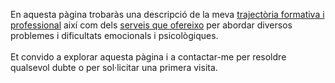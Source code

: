 En aquesta pàgina trobaràs una descripció de la meva [trajectòria formativa i professional](/ca/curriculum) així
com dels [serveis que ofereixo](/ca/serveis) per abordar diversos problemes i dificultats
emocionals i psicològiques.
\
\
Et convido a explorar aquesta pàgina i a contactar-me per resoldre
qualsevol dubte o per sol·licitar una primera visita.